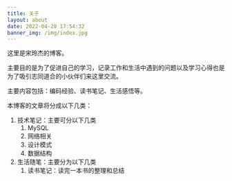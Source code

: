```yaml
---
title: 关于
layout: about
date: 2022-04-28 17:54:32
banner_img: /img/index.jpg
---
```


这里是宋玲杰的博客。

主要目的是为了促进自己的学习，记录工作和生活中遇到的问题以及学习心得也是为了吸引志同道合的小伙伴们来这里交流。

主要内容包括：编码经验、读书笔记、生活感悟等。

本博客的文章将分成以下几类：

1. 技术笔记：主要可分以下几类
   1. MySQL
   2. 网络相关
   3. 设计模式
   4. 数据结构
2. 生活随笔：主要分为以下几类
   1. 读书笔记：读完一本书的整理和总结
